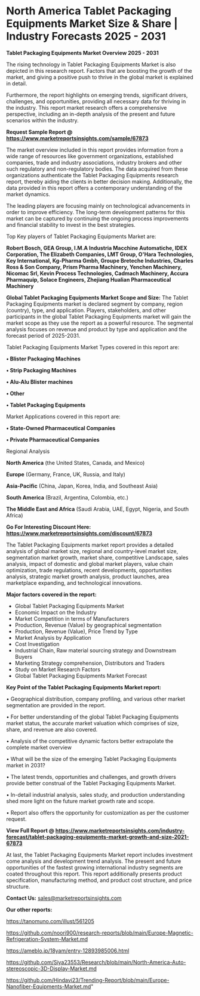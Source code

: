 # North America Tablet Packaging Equipments Market Size & Share | Industry Forecasts 2025 - 2031

<Strong> Tablet Packaging Equipments Market Overview 2025 - 2031</strong>

The rising technology in Tablet Packaging Equipments Market is also depicted in this research report. Factors that are boosting the growth of the market, and giving a positive push to thrive in the global market is explained in detail.

Furthermore, the report highlights on emerging trends, significant drivers, challenges, and opportunities, providing all necessary data for thriving in the industry. This report market research offers a comprehensive perspective, including an in-depth analysis of the present and future scenarios within the industry.

<strong>Request Sample Report @ <a href=https://www.marketreportsinsights.com/sample/67873>https://www.marketreportsinsights.com/sample/67873</a></strong>

The market overview included in this report provides information from a wide range of resources like government organizations, established companies, trade and industry associations, industry brokers and other such regulatory and non-regulatory bodies. The data acquired from these organizations authenticate the Tablet Packaging Equipments research report, thereby aiding the clients in better decision making. Additionally, the data provided in this report offers a contemporary understanding of the market dynamics.

The leading players are focusing mainly on technological advancements in order to improve efficiency. The long-term development patterns for this market can be captured by continuing the ongoing process improvements and financial stability to invest in the best strategies.

Top Key players of Tablet Packaging Equipments Market are:

<strong>Robert Bosch, GEA Group, I.M.A Industria Macchine Automatiche, IDEX Corporation, The Elizabeth Companies, LMT Group, O&#39;Hara Technologies, Key International, Kg-Pharma Gmbh, Groupe Breteche Industries, Charles Ross & Son Company, Prism Pharma Machinery, Yenchen Machinery, Nicomac Srl, Kevin Process Technologies, Cadmach Machinery, Accura Pharmaquip, Solace Engineers, Zhejiang Hualian Pharmaceutical Machinery</strong>

<strong><b>Global Tablet Packaging Equipments Market Scope and Size:</b></strong>
The Tablet Packaging Equipments market is declared segment by company, region (country), type, and application. Players, stakeholders, and other participants in the global Tablet Packaging Equipments market will gain the market scope as they use the report as a powerful resource. The segmental analysis focuses on revenue and product by type and application and the forecast period of 2025-2031.

Tablet Packaging Equipments Market Types covered in this report are:

<strong>• Blister Packaging Machines

• Strip Packaging Machines

• Alu-Alu Blister machines

• Other

• Tablet Packaging Equipments</strong>

Market Applications covered in this report are:

<strong>• State-Owned Pharmaceutical Companies

• Private Pharmaceutical Companies</strong> 

Regional Analysis

<strong>North America</strong> (the United States, Canada, and Mexico)

<strong>Europe</strong> (Germany, France, UK, Russia, and Italy)

<strong>Asia-Pacific</strong> (China, Japan, Korea, India, and Southeast Asia)

<strong>South America</strong> (Brazil, Argentina, Colombia, etc.)

<strong>The Middle East and Africa</strong> (Saudi Arabia, UAE, Egypt, Nigeria, and South Africa)

<strong>Go For Interesting Discount Here: <a href=https://www.marketreportsinsights.com/discount/67873>https://www.marketreportsinsights.com/discount/67873</a></strong>

The Tablet Packaging Equipments market report provides a detailed analysis of global market size, regional and country-level market size, segmentation market growth, market share, competitive Landscape, sales analysis, impact of domestic and global market players, value chain optimization, trade regulations, recent developments, opportunities analysis, strategic market growth analysis, product launches, area marketplace expanding, and technological innovations.

<strong><b>Major factors covered in the report:</b></strong>
<ul>
  <li>Global Tablet Packaging Equipments Market </li>
  <li>Economic Impact on the Industry</li>
  <li>Market Competition in terms of Manufacturers</li>
  <li>Production, Revenue (Value) by geographical segmentation</li>
  <li>Production, Revenue (Value), Price Trend by Type</li>
  <li>Market Analysis by Application</li>
  <li>Cost Investigation</li>
  <li>Industrial Chain, Raw material sourcing strategy and Downstream Buyers</li>
  <li>Marketing Strategy comprehension, Distributors and Traders</li>
  <li>Study on Market Research Factors</li>
  <li>Global Tablet Packaging Equipments Market Forecast</li>
</ul>

<strong><b>Key Point of the Tablet Packaging Equipments Market report:</b></strong>

• Geographical distribution, company profiling, and various other market segmentation are provided in the report.

• For better understanding of the global Tablet Packaging Equipments market status, the accurate market valuation which comprises of size, share, and revenue are also covered.

• Analysis of the competitive dynamic factors better extrapolate the complete market overview

• What will be the size of the emerging Tablet Packaging Equipments market in 2031?

• The latest trends, opportunities and challenges, and growth drivers provide better construal of the Tablet Packaging Equipments Market.

• In-detail industrial analysis, sales study, and production understanding shed more light on the future market growth rate and scope.

• Report also offers the opportunity for customization as per the customer request.

<strong><b>View Full Report @ <a href=https://www.marketreportsinsights.com/industry-forecast/tablet-packaging-equipments-market-growth-and-size-2021-67873>https://www.marketreportsinsights.com/industry-forecast/tablet-packaging-equipments-market-growth-and-size-2021-67873</a></b></strong>


At last, the Tablet Packaging Equipments Market report includes investment come analysis and development trend analysis. The present and future opportunities of the fastest growing international industry segments are coated throughout this report. This report additionally presents product specification, manufacturing method, and product cost structure, and price structure.

<strong>Contact Us:</strong>
sales@marketreportsinsights.com

<strong>Our other reports:</strong>

<a href=https://tanomuno.com/illust/561205>https://tanomuno.com/illust/561205</a>

<a href=https://github.com/noori900/research-reports/blob/main/Europe-Magnetic-Refrigeration-System-Market.md>https://github.com/noori900/research-reports/blob/main/Europe-Magnetic-Refrigeration-System-Market.md</a>

<a href=https://ameblo.jp/18yam/entry-12893985006.html>https://ameblo.jp/18yam/entry-12893985006.html</a>

<a href=https://github.com/Siya23553/Research/blob/main/North-America-Auto-stereoscopic-3D-Display-Market.md>https://github.com/Siya23553/Research/blob/main/North-America-Auto-stereoscopic-3D-Display-Market.md</a>

<a href=https://github.com/Hindavi23/Trending-Report/blob/main/Europe-Nanofiber-Equipments-Market.md>https://github.com/Hindavi23/Trending-Report/blob/main/Europe-Nanofiber-Equipments-Market.md</a>"
